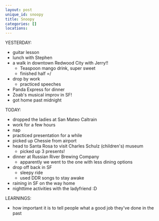 ```yaml
---
layout: post
unique_id: snoopy
title: Snoopy
categories: []
locations: 
---
```


YESTERDAY:
* guitar lesson
* lunch with Stephen
* a walk in downtown Redwood City with Jerry!!
  * Teaspoon mango drink, super sweet
  * finished half =/
* drop by work
  * practiced speeches
* Panda Express for dinner
* Zoab's musical improv in SF!
* got home past midnight

TODAY:
* dropped the ladies at San Mateo Caltrain
* work for a few hours
* nap
* practiced presentation for a while
* picked up Chessie from airport
* head to Santa Rosa to visit Charles Schulz (children's) museum
  * picked up 3 presents!
* dinner at Russian River Brewing Company
  * apparently we went to the one with less dining options
* drop off back in SF
  * sleepy ride
  * used DDR songs to stay awake
* raining in SF on the way home
* nighttime activities with the ladyfriend :D

LEARNINGS:
* how important it is to tell people what a good job they've done in the past
